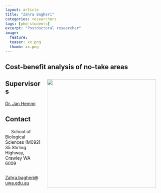 ```yaml
---
layout: article
title: "Zahra Bagheri"
categories: researchers
tags: [phd-students]
excerpt: "Postdoctoral researcher"
image:
  feature: 
  teaser: xx.png
  thumb: xx.png
---
```


## Cost-benefit analysis of no-take areas
<img src='/images/xx.png' align='right' width="350" hspace="20" vspace="10">

## Supervisors
[Dr. Jan Hemmi](https://xxxx.github.io/researchers/Jan_Hemmi/ "Jan Hemmi")

## Contact
<img src='/images/icons/building-regular.svg' width="15px"> School of Biological Sciences (M092)<br>
35 Stirling Highway, Crawley WA 6009</p>

<img src='/images/icons/envelope-regular.svg' width="15px"> <a href="mailto:zahra.bagheri@uwa.edu.au">Zahra.bagheri@uwa.edu.au</a><br>
